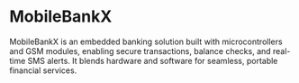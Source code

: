 # MobileBankX
MobileBankX is an embedded banking solution built with microcontrollers and GSM modules, enabling secure transactions, balance checks, and real-time SMS alerts. It blends hardware and software for seamless, portable financial services.
